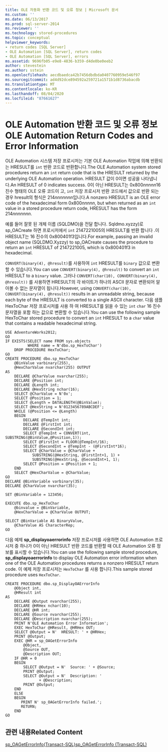 ```yaml
---
title: OLE 자동화 반환 코드 및 오류 정보 | Microsoft 문서
ms.custom: ''
ms.date: 06/13/2017
ms.prod: sql-server-2014
ms.reviewer: ''
ms.technology: stored-procedures
ms.topic: conceptual
helpviewer_keywords:
- return codes [SQL Server]
- OLE Automation [SQL Server], return codes
- OLE Automation [SQL Server], errors
ms.assetid: 9696fb05-e9e8-4836-b359-d4de0be0eeb2
author: stevestein
ms.author: sstein
ms.openlocfilehash: aecdbaedca42b7456dbdbda0407760959e546f97
ms.sourcegitcommit: ad4d92dce894592a259721a1571b1d8736abacdb
ms.translationtype: MT
ms.contentlocale: ko-KR
ms.lasthandoff: 08/04/2020
ms.locfileid: "87661627"
---
```

# <a name="ole-automation-return-codes-and-error-information"></a><span data-ttu-id="2e712-102">OLE Automation 반환 코드 및 오류 정보</span><span class="sxs-lookup"><span data-stu-id="2e712-102">OLE Automation Return Codes and Error Information</span></span>
  <span data-ttu-id="2e712-103">OLE Automation 시스템 저장 프로시저는 기본 OLE Automation 작업에 의해 반환되는 HRESULT를 `int` 반환 코드로 반환합니다.</span><span class="sxs-lookup"><span data-stu-id="2e712-103">The OLE Automation system stored procedures return an `int` return code that is the HRESULT returned by the underlying OLE Automation operation.</span></span> <span data-ttu-id="2e712-104">HRESULT 값이 0이면 성공을 나타냅니다.</span><span class="sxs-lookup"><span data-stu-id="2e712-104">An HRESULT of 0 indicates success.</span></span> <span data-ttu-id="2e712-105">0이 아닌 HRESULT는 0x800*nnnnn*16 진수 형태의 OLE 오류 코드이 고, `int` 저장 프로시저 반환 코드에서 값으로 반환 되는 경우 hresult의 형식은 214*nnnnnnn*입니다.</span><span class="sxs-lookup"><span data-stu-id="2e712-105">A nonzero HRESULT is an OLE error code of the hexadecimal form 0x800*nnnnn*, but when returned as an `int` value in a stored procedure return code, HRESULT has the form 214*nnnnnnn*.</span></span>  
  
 <span data-ttu-id="2e712-106">예를 들어 잘못 된 개체 이름 (SQLDMO)을 전달 합니다. Sqldmo.xyzzy)로 sp_OACreate 하면 프로시저에서 `int` 2147221005의 HRESULT를 반환 합니다 .이 HRESULT는 16 진수의 0x800401f3입니다.</span><span class="sxs-lookup"><span data-stu-id="2e712-106">For example, passing an invalid object name (SQLDMO.Xyzzy) to sp_OACreate causes the procedure to return an `int` HRESULT of 2147221005, which is 0x800401f3 in hexadecimal.</span></span>  
  
 <span data-ttu-id="2e712-107">`CONVERT(binary(4), @hresult)`를 사용하여 `int` HRESULT를 `binary` 값으로 변환할 수 있습니다.</span><span class="sxs-lookup"><span data-stu-id="2e712-107">You can use `CONVERT(binary(4), @hresult)` to convert an `int` HRESULT to a `binary` value.</span></span> <span data-ttu-id="2e712-108">그러나 `CONVERT(char(10), CONVERT(binary(4), @hresult))` 를 사용하면 HRESULT의 각 바이트가 하나의 ASCII 문자로 변환되어 알아볼 수 없는 문자열이 됩니다.</span><span class="sxs-lookup"><span data-stu-id="2e712-108">However, using `CONVERT(char(10), CONVERT(binary(4), @hresult))` results in an unreadable string, because each byte of the HRESULT is converted to a single ASCII character.</span></span> <span data-ttu-id="2e712-109">다음 샘플 HexToChar 저장 프로시저를 사용 하 여 HRESULT를 읽을 수 있는 `int` `char` 16 진수 문자열을 포함 하는 값으로 변환할 수 있습니다.</span><span class="sxs-lookup"><span data-stu-id="2e712-109">You can use the following sample HexToChar stored procedure to convert an `int` HRESULT to a `char` value that contains a readable hexadecimal string.</span></span>  
  
```  
USE AdventureWorks2012;  
GO  
IF EXISTS(SELECT name FROM sys.objects  
          WHERE name = N'dbo.sp_HexToChar')  
    DROP PROCEDURE HexToChar;  
GO  
CREATE PROCEDURE dbo.sp_HexToChar  
    @BinValue varbinary(255),  
    @HexCharValue nvarchar(255) OUTPUT  
AS  
    DECLARE @CharValue nvarchar(255);  
    DECLARE @Position int;  
    DECLARE @Length int;  
    DECLARE @HexString nchar(16);  
    SELECT @CharValue = N'0x';  
    SELECT @Position = 1;  
    SELECT @Length = DATALENGTH(@BinValue);  
    SELECT @HexString = N'0123456789ABCDEF';  
    WHILE (@Position <= @Length)  
    BEGIN  
        DECLARE @TempInt int;  
        DECLARE @FirstInt int;  
        DECLARE @SecondInt int;  
        SELECT @TempInt = CONVERT(int, SUBSTRING(@BinValue,@Position,1));  
        SELECT @FirstInt = FLOOR(@TempInt/16);  
        SELECT @SecondInt = @TempInt - (@FirstInt*16);  
        SELECT @CharValue = @CharValue +  
            SUBSTRING(@HexString, @FirstInt+1, 1) +  
            SUBSTRING(@HexString, @SecondInt+1, 1);  
        SELECT @Position = @Position + 1;  
    END  
    SELECT @HexCharValue = @CharValue;  
GO  
DECLARE @BinVariable varbinary(35);  
DECLARE @CharValue nvarchar(35);  
  
SET @BinVariable = 123456;  
  
EXECUTE dbo.sp_HexToChar  
    @binvalue = @BinVariable,  
    @HexCharValue = @CharValue OUTPUT;  
  
SELECT @BinVariable AS BinaryValue,  
    @CharValue AS CharacterRep;  
GO  
```  
  
 <span data-ttu-id="2e712-110">다음 예제 **sp_displayoaerrorinfo** 저장 프로시저를 사용하면 OLE Automation 프로시저 중 하나가 0이 아닌 HRESULT 반환 코드를 반환할 때 OLE Automation 오류 정보를 표시할 수 있습니다.</span><span class="sxs-lookup"><span data-stu-id="2e712-110">You can use the following sample stored procedure, **sp_displayoaerrorinfo** to display OLE Automation error information when one of the OLE Automation procedures returns a nonzero HRESULT return code.</span></span> <span data-ttu-id="2e712-111">이 예제 저장 프로시저는 `HexToChar` 를 사용 합니다.</span><span class="sxs-lookup"><span data-stu-id="2e712-111">This sample stored procedure uses `HexToChar`.</span></span>  
  
```  
CREATE PROCEDURE dbo.sp_DisplayOAErrorInfo  
    @Object int,  
    @HResult int  
AS  
    DECLARE @Output nvarchar(255);  
    DECLARE @HRHex nchar(10);  
    DECLARE @HR int;  
    DECLARE @Source nvarchar(255);  
    DECLARE @Description nvarchar(255);  
    PRINT N'OLE Automation Error Information';  
    EXEC HexToChar @HResult, @HRHex OUT;  
    SELECT @Output = N'  HRESULT: ' + @HRHex;  
    PRINT @Output;  
    EXEC @HR = sp_OAGetErrorInfo  
        @Object,  
        @Source OUT,  
        @Description OUT;  
    IF @HR = 0  
    BEGIN  
        SELECT @Output = N'  Source: ' + @Source;  
        PRINT @Output;  
        SELECT @Output = N'  Description: '  
               + @Description;  
        PRINT @Output;  
    END  
    ELSE  
    BEGIN  
       PRINT N' sp_OAGetErrorInfo failed.';  
       RETURN;  
    END  
GO  
```  
  
## <a name="related-content"></a><span data-ttu-id="2e712-112">관련 내용</span><span class="sxs-lookup"><span data-stu-id="2e712-112">Related Content</span></span>  
 [<span data-ttu-id="2e712-113">sp_OAGetErrorInfo&#40;Transact-SQL&#41;</span><span class="sxs-lookup"><span data-stu-id="2e712-113">sp_OAGetErrorInfo &#40;Transact-SQL&#41;</span></span>](/sql/relational-databases/system-stored-procedures/sp-oageterrorinfo-transact-sql)  
  
  
